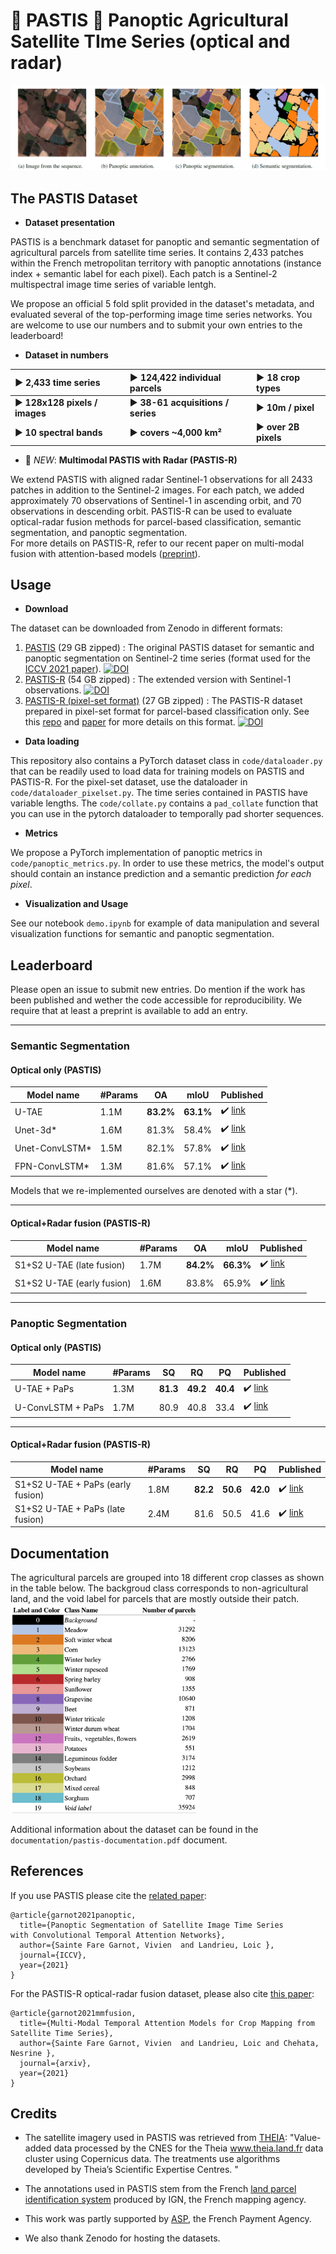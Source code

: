 # :ear_of_rice: PASTIS :ear_of_rice: Panoptic Agricultural Satellite TIme Series (optical and radar)

![](images/predictions.png)

## The PASTIS Dataset

- **Dataset presentation**

PASTIS is a benchmark dataset for panoptic and semantic segmentation of agricultural parcels from satellite time series. 
It contains 2,433 patches within the French metropolitan territory with panoptic annotations (instance index + semantic label for each pixel). Each patch is a Sentinel-2 multispectral image time series of variable lentgh. 

We propose an official 5 fold split provided in the dataset's metadata, and evaluated several of the top-performing image time series networks. You are welcome to use our numbers and to submit your own entries to the leaderboard!

- **Dataset in numbers**

:arrow_forward: 2,433 time series             |  :arrow_forward: 124,422 individual parcels         | :arrow_forward: 18 crop types   
:-------------------------------------------- | :-------------------------------------------------- | :------------------------------
:arrow_forward: **128x128 pixels / images**   | :arrow_forward:  **38-61 acquisitions / series**    | :arrow_forward:  **10m / pixel** 
:arrow_forward:  **10 spectral bands**        | :arrow_forward: **covers ~4,000 km²**                       | :arrow_forward: **over 2B pixels**


- :satellite: *NEW*: **Multimodal PASTIS with Radar (PASTIS-R)**

We extend PASTIS with aligned radar Sentinel-1 observations for all 2433 patches in addition to the Sentinel-2 images. For each patch, we added approximately 70 observations of Sentinel-1 in ascending orbit, and 70 observations in descending orbit. 
PASTIS-R can be used to evaluate optical-radar fusion methods for parcel-based classification, semantic segmentation, and panoptic segmentation.  
For more details on PASTIS-R, refer to our recent paper on multi-modal fusion with attention-based models ([preprint](https://arxiv.org/abs/2112.07558v1)). 



## Usage 
- **Download** 

The dataset can be downloaded from Zenodo in different formats:
 1. [PASTIS](https://zenodo.org/record/5012942) (29 GB zipped) : The original PASTIS dataset for semantic and panoptic segmentation
    on Sentinel-2 time series (format used for the [ICCV 2021 paper](https://openaccess.thecvf.com/content/ICCV2021/papers/Garnot_Panoptic_Segmentation_of_Satellite_Image_Time_Series_With_Convolutional_Temporal_ICCV_2021_paper.pdf)). [![DOI](https://zenodo.org/badge/DOI/10.5281/zenodo.5012942.svg)](https://doi.org/10.5281/zenodo.5012942)
 2. [PASTIS-R](https://zenodo.org/record/5735646) (54 GB zipped) : The extended version with Sentinel-1 observations. [![DOI](https://zenodo.org/badge/DOI/10.5281/zenodo.5735646.svg)](https://doi.org/10.5281/zenodo.5735646)
 3. [PASTIS-R (pixel-set format)](https://zenodo.org/record/5745151) (27 GB zipped) : The PASTIS-R dataset prepared in pixel-set format 
    for parcel-based classification only. See this [repo](https://github.com/VSainteuf/pytorch-psetae) and 
    [paper](https://openaccess.thecvf.com/content_CVPR_2020/html/Garnot_Satellite_Image_Time_Series_Classification_With_Pixel-Set_Encoders_and_Temporal_CVPR_2020_paper.html)
    for more details on this format. [![DOI](https://zenodo.org/badge/DOI/10.5281/zenodo.5745151.svg)](https://doi.org/10.5281/zenodo.5745151)


- **Data loading** 

This repository also contains a PyTorch dataset class in `code/dataloader.py` 
that can be readily used to load data for training models on PASTIS and PASTIS-R.
For the pixel-set dataset, use the dataloader in `code/dataloader_pixelset.py`. 
The time series contained in PASTIS have variable lengths. The `code/collate.py` 
contains a `pad_collate` function that you can use in the pytorch dataloader to temporally pad shorter sequences. 


- **Metrics** 

We propose a PyTorch implementation of panoptic metrics in `code/panoptic_metrics.py`.
In order to use these metrics, the model's output should contain an instance prediction
and a semantic prediction *for each pixel*.


- **Visualization and Usage** 

See our notebook `demo.ipynb` for example of data manipulation and several visualization functions for semantic and panoptic segmentation.

## Leaderboard
Please open an issue to submit new entries. Do mention if the work has been published and wether the code accessible for reproducibility. We require that at least a preprint is available to add an entry.

---
### Semantic Segmentation
#### Optical only (PASTIS)
| Model name         | #Params| OA  |  mIoU | Published |
| ------------------ |---- |---- | ---| --- |
| U-TAE   |   1.1M| **83.2%**   | **63.1%**|  :heavy_check_mark: [link](https://openaccess.thecvf.com/content/ICCV2021/papers/Garnot_Panoptic_Segmentation_of_Satellite_Image_Time_Series_With_Convolutional_Temporal_ICCV_2021_paper.pdf)|
| Unet-3d*   | 1.6M|    81.3%    |  58.4%| :heavy_check_mark: [link](http://openaccess.thecvf.com/content_CVPRW_2019/html/cv4gc/Rustowicz_Semantic_Segmentation_of_Crop_Type_in_Africa_A_Novel_Dataset_CVPRW_2019_paper.html)|
| Unet-ConvLSTM* |1.5M  |     82.1%    |  57.8%| :heavy_check_mark: [link](http://openaccess.thecvf.com/content_CVPRW_2019/html/cv4gc/Rustowicz_Semantic_Segmentation_of_Crop_Type_in_Africa_A_Novel_Dataset_CVPRW_2019_paper.html)|
| FPN-ConvLSTM*  | 1.3M|    81.6%   |  57.1%|:heavy_check_mark: [link](https://www.sciencedirect.com/science/article/pii/S0924271620303142?casa_token=uhkmVE-Lk94AAAAA:r6USZEEFMFE2qc2uYZSrqTzy1_DSI9hflG2cVeay-2Bd-PHFIg3CPwgisf7jatDDfRnR4ROzN9k)|

Models that we re-implemented ourselves are denoted with a star (*).

---

#### Optical+Radar fusion (PASTIS-R)
| Model name         | #Params| OA  |  mIoU | Published |
| ------------------ |---- |---- | ---| --- |
| S1+S2 U-TAE (late fusion) |   1.7M|  **84.2%** | **66.3%**|  :heavy_check_mark: [link](https://arxiv.org/abs/2112.07558v1)|
| S1+S2 U-TAE (early fusion)|   1.6M|  83.8%     | 65.9%    |  :heavy_check_mark: [link](https://arxiv.org/abs/2112.07558v1)|

---

### Panoptic Segmentation
#### Optical only (PASTIS)

| Model name         | #Params| SQ  | RQ | PQ| Published |
| ------------------ |--- |--- | --- |--- |--- |
| U-TAE + PaPs       |1.3M | **81.3**|**49.2** |**40.4**| :heavy_check_mark: [link](https://openaccess.thecvf.com/content/ICCV2021/papers/Garnot_Panoptic_Segmentation_of_Satellite_Image_Time_Series_With_Convolutional_Temporal_ICCV_2021_paper.pdf)|
| U-ConvLSTM + PaPs  |1.7M | 80.9    |40.8     |33.4    | :heavy_check_mark: [link](https://openaccess.thecvf.com/content/ICCV2021/papers/Garnot_Panoptic_Segmentation_of_Satellite_Image_Time_Series_With_Convolutional_Temporal_ICCV_2021_paper.pdf)|

---

#### Optical+Radar fusion (PASTIS-R)

| Model name         |#Params| SQ  | RQ | PQ|Published |
| ------------------ |--- |--- | --- |--- |--- |
| S1+S2 U-TAE + PaPs (early fusion)  | 1.8M |**82.2**|**50.6** |**42.0**|:heavy_check_mark: [link](https://arxiv.org/abs/2112.07558v1)|
| S1+S2 U-TAE + PaPs (late fusion)   | 2.4M | 81.6   |50.5     |41.6    |:heavy_check_mark: [link](https://arxiv.org/abs/2112.07558v1)|

## Documentation
The agricultural parcels are grouped into 18 different crop classes as shown in the 
table below. The backgroud class corresponds to non-agricultural land, and the void label for parcels that are mostly outside their patch.
<img src="images/Nomenclature.png" alt="drawing" width="300"/>

Additional information about the dataset can be found in the `documentation/pastis-documentation.pdf` document.

## References
If you use PASTIS please cite the [related paper](https://arxiv.org/abs/2107.07933):
```
@article{garnot2021panoptic,
  title={Panoptic Segmentation of Satellite Image Time Series
with Convolutional Temporal Attention Networks},
  author={Sainte Fare Garnot, Vivien  and Landrieu, Loic },
  journal={ICCV},
  year={2021}
}
```
For the PASTIS-R optical-radar fusion dataset, please also cite [this paper]():
```
@article{garnot2021mmfusion,
  title={Multi-Modal Temporal Attention Models for Crop Mapping from Satellite Time Series},
  author={Sainte Fare Garnot, Vivien  and Landrieu, Loic and Chehata, Nesrine },
  journal={arxiv},
  year={2021}
}
```
## Credits

- The satellite imagery used in PASTIS was retrieved from [THEIA](www.theia.land.fr): 
"Value-added data processed by the CNES for the Theia www.theia.land.fr data cluster using Copernicus data.
The treatments use algorithms developed by Theia’s Scientific Expertise Centres. "

- The annotations used in PASTIS stem from the French [land parcel identification system](https://www.data.gouv.fr/en/datasets/registre-parcellaire-graphique-rpg-contours-des-parcelles-et-ilots-culturaux-et-leur-groupe-de-cultures-majoritaire/) produced
 by IGN, the French mapping agency.
 
- This work was partly supported by [ASP](https://www.asp-public.fr), the French Payment Agency. 

- We also thank Zenodo for hosting the datasets. 
